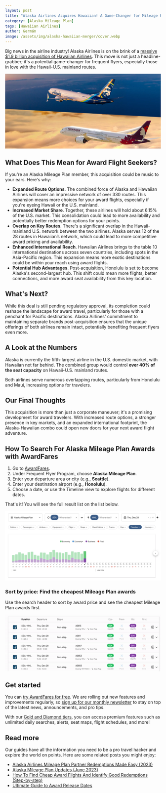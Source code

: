 ```yaml
---
layout: post
title: "Alaska Airlines Acquires Hawaiian! A Game-Changer for Mileage Plan Members"
category: [Alaska Mileage Plan]
tags: [Hawaiian Airlines]
author: Germán
image: /assets/img/alaska-hawaiian-merger/cover.webp
---
```


Big news in the airline industry! Alaska Airlines is on the brink of a [massive $1.9 billion acquisition of Hawaiian Airlines](https://news.alaskaair.com/newsroom/alaska-airlines-and-hawaiian-airlines-to-combine-expanding-benefits-and-choice-for-travelers-throughout-hawaii-and-the-west-coast/). This move is not just a headline-grabber; it's a potential game-changer for frequent flyers, especially those in love with the Hawaii-U.S. mainland routes.

<img src="../assets/img/alaska-hawaiian-merger/alaska-hawaiian-merger.webp" alt="Alaska Airlines with acquire Hawaiian Airlines." class="noborder"/>

## What Does This Mean for Award Flight Seekers?

If you're an Alaska Mileage Plan member, this acquisition could be music to your ears. Here's why:

- **Expanded Route Options**. The combined force of Alaska and Hawaiian Airlines will cover an impressive network of over 330 routes. This expansion means more choices for your award flights, especially if you're eyeing Hawaii or the U.S. mainland.
- **Increased Market Share**. Together, these airlines will hold about 6.15% of the U.S. market. This consolidation could lead to more availability and potentially better redemption options for your points.
- **Overlap on Key Routes**. There's a significant overlap in the Hawaii-mainland U.S. network between the two airlines. Alaska serves 12 of the 28 routes in Hawaiian’s network, which could lead to more competitive award pricing and availability.
- **Enhanced International Reach**. Hawaiian Airlines brings to the table 10 international destinations across seven countries, including spots in the Asia-Pacific region. This expansion means more exotic destinations could be within your reach using award flights.
- **Potential Hub Advantages**. Post-acquisition, Honolulu is set to become Alaska's second-largest hub. This shift could mean more flights, better connections, and more award seat availability from this key location.

## What's Next?

While this deal is still pending regulatory approval, its completion could reshape the landscape for award travel, particularly for those with a penchant for Pacific destinations. Alaska Airlines' commitment to maintaining separate brands post-acquisition ensures that the unique offerings of both airlines remain intact, potentially benefiting frequent flyers even more.

## A Look at the Numbers

Alaska is currently the fifth-largest airline in the U.S. domestic market, with Hawaiian not far behind. The combined group would control **over 40% of the seat capacity** on Hawaii-U.S. mainland routes.

Both airlines serve numerous overlapping routes, particularly from Honolulu and Maui, increasing options for travelers.

## Our Final Thoughts

This acquisition is more than just a corporate maneuver; it's a promising development for award travelers. With increased route options, a stronger presence in key markets, and an expanded international footprint, the Alaska-Hawaiian combo could open new doors for your next award flight adventure.

## How To Search For Alaska Mileage Plan Awards with AwardFares

1. Go to [AwardFares](https://awardfares.com/search).
2. Under Frequent Flyer Program, choose **Alaska Mileage Plan**.
3. Enter your departure area or city (e.g., **Seattle**).
4. Enter your destination airport (e.g., **Honolulu**).
5. Choose a date, or use the Timeline view to explore flights for different dates.

That's it! You will see the full result list on the list below.

<img src="../assets/img/alaska-hawaiian-merger/sea-hnl.webp" alt="Seattle to Honolulu using Alaska Mileage Plan miles." class="noborder"/>

### Sort by price: Find the cheapest Mileage Plan awards

Use the search header to sort by award price and see the cheapest Mileage Plan awards first.

<img src="../assets/img/alaska-hawaiian-merger/sea-hnl-sort.gif" alt="Seattle to Honolulu using Alaska Mileage Plan miles." class="noborder"/>

## Get started

You can [try AwardFares for free](https://awardfares.com/). We are rolling out new features and improvements regularly, so [sign up for our monthly newsletter](https://awardfares.com/newsletter) to stay on top of the latest news, announcements, and pro tips.

With our [Gold and Diamond tiers](https://awardfares.com/pricing), you can access premium features such as unlimited daily searches, alerts, seat maps, flight schedules, and more!

## Read more

Our guides have all the information you need to be a pro travel hacker and explore the world on points. Here are some related posts you might enjoy:

- [Alaska Airlines Mileage Plan Partner Redemptions Made Easy (2023)](https://blog.awardfares.com/alaska-partners-2023/)
- [Alaska Mileage Plan Updates (June 2023)](https://blog.awardfares.com/alaska-mileageplan-updates-june-2023/)
- [How To Find Cheap Award Flights And Identify Good Redemptions (Step-by-step)](https://blog.awardfares.com/how-to-find-cheap-award-flights/)
- [Ultimate Guide to Award Release Dates](https://blog.awardfares.com/ultimate-guide-to-award-release-dates)